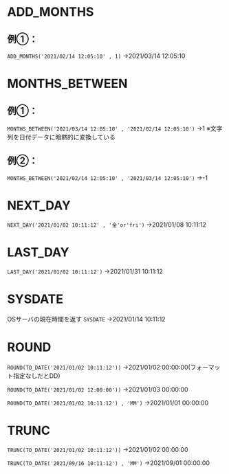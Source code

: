 # ADD_MONTHS
## 例①：
`ADD_MONTHS('2021/02/14 12:05:10' , 1)`
→2021/03/14 12:05:10
# MONTHS_BETWEEN
## 例①：
`MONTHS_BETWEEN('2021/03/14 12:05:10' , '2021/02/14 12:05:10')`
→1
※文字列を日付データに暗黙的に変換している
## 例②：
`MONTHS_BETWEEN('2021/02/14 12:05:10' , '2021/03/14 12:05:10')`
→-1
# NEXT_DAY
`NEXT_DAY('2021/01/02 10:11:12' , '金'or'fri')`
→2021/01/08 10:11:12
# LAST_DAY
`LAST_DAY('2021/01/02 10:11:12')`
→2021/01/31 10:11:12
# SYSDATE
OSサーバの現在時間を返す
`SYSDATE`
→2021/01/14 10:11:12
# ROUND
`ROUND(TO_DATE('2021/01/02 10:11:12'))`
→2021/01/02 00:00:00(フォーマット指定なしだとDD)

`ROUND(TO_DATE('2021/01/02 12:00:00'))`
→2021/01/03 00:00:00

`ROUND(TO_DATE('2021/01/02 10:11:12') , 'MM')`
→2021/01/01 00:00:00
# TRUNC
`TRUNC(TO_DATE('2021/01/02 10:11:12'))`
→2021/01/02 00:00:00

`TRUNC(TO_DATE('2021/09/16 10:11:12') , 'MM')`
→2021/09/01 00:00:00